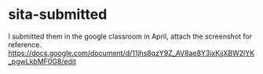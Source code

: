 # sita-submitted

I submitted them in the google classroom in April, attach the screenshot for reference.
https://docs.google.com/document/d/11jhs8qzY9Z_AV8ae8Y3ixKjjXBW2lYK_pgwLkbMF0G8/edit
